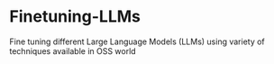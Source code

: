 # Finetuning-LLMs
Fine tuning different Large Language Models (LLMs) using variety of techniques available in OSS world
